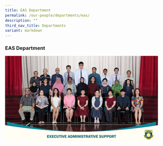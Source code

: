```yaml
---
title: EAS Department
permalink: /our-people/departments/eas/
description: ""
third_nav_title: Departments
variant: markdown
---
```

### **EAS Department**

![](/images/Our%20Partners/2023%20School%20staff%20&%20Department/eas%2023.jpg)